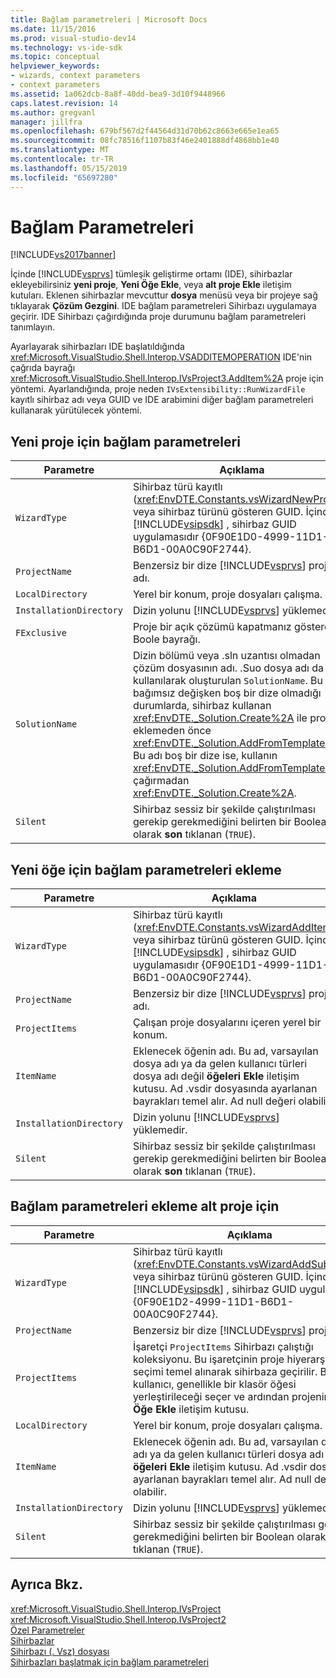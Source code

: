```yaml
---
title: Bağlam parametreleri | Microsoft Docs
ms.date: 11/15/2016
ms.prod: visual-studio-dev14
ms.technology: vs-ide-sdk
ms.topic: conceptual
helpviewer_keywords:
- wizards, context parameters
- context parameters
ms.assetid: 1a062dcb-8a8f-40dd-bea9-3d10f9448966
caps.latest.revision: 14
ms.author: gregvanl
manager: jillfra
ms.openlocfilehash: 679bf567d2f44564d31d70b62c8663e665e1ea65
ms.sourcegitcommit: 08fc78516f1107b83f46e2401888df4868bb1e40
ms.translationtype: MT
ms.contentlocale: tr-TR
ms.lasthandoff: 05/15/2019
ms.locfileid: "65697280"
---
```

# <a name="context-parameters"></a>Bağlam Parametreleri
[!INCLUDE[vs2017banner](../../includes/vs2017banner.md)]

İçinde [!INCLUDE[vsprvs](../../includes/vsprvs-md.md)] tümleşik geliştirme ortamı (IDE), sihirbazlar ekleyebilirsiniz **yeni proje**, **Yeni Öğe Ekle**, veya **alt proje Ekle** iletişim kutuları. Eklenen sihirbazlar mevcuttur **dosya** menüsü veya bir projeye sağ tıklayarak **Çözüm Gezgini**. IDE bağlam parametreleri Sihirbazı uygulamaya geçirir. IDE Sihirbazı çağırdığında proje durumunu bağlam parametreleri tanımlayın.  
  
 Ayarlayarak sihirbazları IDE başlatıldığında <xref:Microsoft.VisualStudio.Shell.Interop.VSADDITEMOPERATION> IDE'nin çağrıda bayrağı <xref:Microsoft.VisualStudio.Shell.Interop.IVsProject3.AddItem%2A> proje için yöntemi. Ayarlandığında, proje neden `IVsExtensibility::RunWizardFile` kayıtlı sihirbaz adı veya GUID ve IDE arabimini diğer bağlam parametreleri kullanarak yürütülecek yöntemi.  
  
## <a name="context-parameters-for-new-project"></a>Yeni proje için bağlam parametreleri  
  
|Parametre|Açıklama|  
|---------------|-----------------|  
|`WizardType`|Sihirbaz türü kayıtlı (<xref:EnvDTE.Constants.vsWizardNewProject>) veya sihirbaz türünü gösteren GUID. İçinde [!INCLUDE[vsipsdk](../../includes/vsipsdk-md.md)] , sihirbaz GUID uygulamasıdır {0F90E1D0-4999-11D1-B6D1-00A0C90F2744}.|  
|`ProjectName`|Benzersiz bir dize [!INCLUDE[vsprvs](../../includes/vsprvs-md.md)] proje adı.|  
|`LocalDirectory`|Yerel bir konum, proje dosyaları çalışma.|  
|`InstallationDirectory`|Dizin yolunu [!INCLUDE[vsprvs](../../includes/vsprvs-md.md)] yüklemedir.|  
|`FExclusive`|Proje bir açık çözümü kapatmanız gösteren Boole bayrağı.|  
|`SolutionName`|Dizin bölümü veya .sln uzantısı olmadan çözüm dosyasının adı. .Suo dosya adı da kullanılarak oluşturulan `SolutionName`. Bu bağımsız değişken boş bir dize olmadığı durumlarda, sihirbaz kullanan <xref:EnvDTE._Solution.Create%2A> ile projeyi eklemeden önce <xref:EnvDTE._Solution.AddFromTemplate%2A>. Bu adı boş bir dize ise, kullanın <xref:EnvDTE._Solution.AddFromTemplate%2A> çağırmadan <xref:EnvDTE._Solution.Create%2A>.|  
|`Silent`|Sihirbaz sessiz bir şekilde çalıştırılması gerekip gerekmediğini belirten bir Boolean olarak **son** tıklanan (`TRUE`).|  
  
## <a name="context-parameters-for-add-new-item"></a>Yeni öğe için bağlam parametreleri ekleme  
  
|Parametre|Açıklama|  
|---------------|-----------------|  
|`WizardType`|Sihirbaz türü kayıtlı (<xref:EnvDTE.Constants.vsWizardAddItem>) veya sihirbaz türünü gösteren GUID. İçinde [!INCLUDE[vsipsdk](../../includes/vsipsdk-md.md)] , sihirbaz GUID uygulamasıdır {0F90E1D1-4999-11D1-B6D1-00A0C90F2744}.|  
|`ProjectName`|Benzersiz bir dize [!INCLUDE[vsprvs](../../includes/vsprvs-md.md)] proje adı.|  
|`ProjectItems`|Çalışan proje dosyalarını içeren yerel bir konum.|  
|`ItemName`|Eklenecek öğenin adı. Bu ad, varsayılan dosya adı ya da gelen kullanıcı türleri dosya adı değil **öğeleri Ekle** iletişim kutusu. Ad .vsdir dosyasında ayarlanan bayrakları temel alır. Ad null değeri olabilir.|  
|`InstallationDirectory`|Dizin yolunu [!INCLUDE[vsprvs](../../includes/vsprvs-md.md)] yüklemedir.|  
|`Silent`|Sihirbaz sessiz bir şekilde çalıştırılması gerekip gerekmediğini belirten bir Boolean olarak **son** tıklanan (`TRUE`).|  
  
## <a name="context-parameters-for-add-sub-project"></a>Bağlam parametreleri ekleme alt proje için  
  
|Parametre|Açıklama|  
|---------------|-----------------|  
|`WizardType`|Sihirbaz türü kayıtlı (<xref:EnvDTE.Constants.vsWizardAddSubProject>) veya sihirbaz türünü gösteren GUID. İçinde [!INCLUDE[vsipsdk](../../includes/vsipsdk-md.md)] , sihirbaz GUID uygulamasıdır {0F90E1D2-4999-11D1-B6D1-00A0C90F2744}.|  
|`ProjectName`|Benzersiz bir dize [!INCLUDE[vsprvs](../../includes/vsprvs-md.md)] proje adı.|  
|`ProjectItems`|İşaretçi `ProjectItems` Sihirbazı çalıştığı koleksiyonu. Bu işaretçinin proje hiyerarşisi seçimi temel alınarak sihirbaza geçirilir. Bir kullanıcı, genellikle bir klasör öğesi yerleştirileceği seçer ve ardından projenin çağırır **Öğe Ekle** iletişim kutusu.|  
|`LocalDirectory`|Yerel bir konum, proje dosyaları çalışma.|  
|`ItemName`|Eklenecek öğenin adı. Bu ad, varsayılan dosya adı ya da gelen kullanıcı türleri dosya adı değil **öğeleri Ekle** iletişim kutusu. Ad .vsdir dosyasında ayarlanan bayrakları temel alır. Ad null değeri olabilir.|  
|`InstallationDirectory`|Dizin yolunu [!INCLUDE[vsprvs](../../includes/vsprvs-md.md)] yüklemedir.|  
|`Silent`|Sihirbaz sessiz bir şekilde çalıştırılması gerekip gerekmediğini belirten bir Boolean olarak **son** tıklanan (`TRUE`).|  
  
## <a name="see-also"></a>Ayrıca Bkz.  
 <xref:Microsoft.VisualStudio.Shell.Interop.IVsProject>   
 <xref:Microsoft.VisualStudio.Shell.Interop.IVsProject2>   
 [Özel Parametreler](../../extensibility/internals/custom-parameters.md)   
 [Sihirbazlar](../../extensibility/internals/wizards.md)   
 [Sihirbazı (. Vsz) dosyası](../../extensibility/internals/wizard-dot-vsz-file.md)   
 [Sihirbazları başlatmak için bağlam parametreleri](https://msdn.microsoft.com/library/051a10f4-9e45-4604-b344-123044f33a24)
